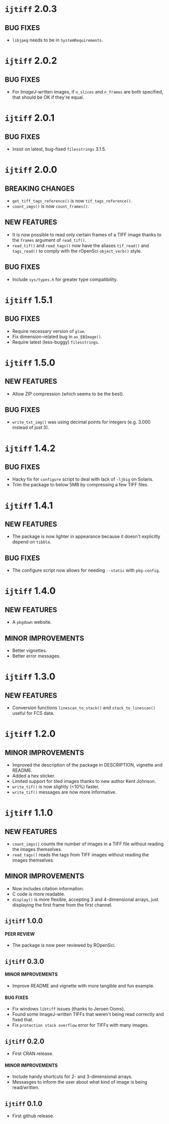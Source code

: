 # `ijtiff` 2.0.3

## BUG FIXES
* `libjpeg` needs to be in `SystemRequirements`.


# `ijtiff` 2.0.2

## BUG FIXES
* For _ImageJ_-written images, if `n_slices` and `n_frames` are both specified, that should be OK if they're equal.


# `ijtiff` 2.0.1

## BUG FIXES
* Insist on latest, bug-fixed `filesstrings` 3.1.5.


# `ijtiff` 2.0.0

## BREAKING CHANGES
* `get_tiff_tags_reference()` is now `tif_tags_reference()`.
* `count_imgs()` is now `count_frames()`.

## NEW FEATURES
* It is now possible to read only certain frames of a TIFF image thanks to the `frames` argument of `read_tif()`.
* `read_tif()` and `read_tags()` now have the aliases `tif_read()` and `tags_read()` to comply with the rOpenSci `object_verb()` style.

## BUG FIXES
* Include `sys/types.h` for greater type compatibility.


# `ijtiff` 1.5.1

## BUG FIXES
* Require necessary version of `glue`.
* Fix dimension-related bug in `as_EBImage()`.
* Require latest (less-buggy) `filesstrings`.


# `ijtiff` 1.5.0

## NEW FEATURES
* Allow ZIP compression (which seems to be the best).

## BUG FIXES
* `write_txt_img()` was using decimal points for integers (e.g. 3.000 instead of just 3).


# `ijtiff` 1.4.2

## BUG FIXES
* Hacky fix for `configure` script to deal with lack of `-ljbig` on Solaris.
* Trim the package to below 5MB by compressing a few TIFF files.


# `ijtiff` 1.4.1

## NEW FEATURES
* The package is now lighter in appearance because it doesn't explicitly depend on `tibble`.

## BUG FIXES
* The configure script now allows for needing `--static` with `pkg-config`.


# `ijtiff` 1.4.0

## NEW FEATURES
* A `pkgdown` website.

## MINOR IMPROVEMENTS
* Better vignettes.
* Better error messages.


# `ijtiff` 1.3.0

## NEW FEATURES
* Conversion functions `linescan_to_stack()` and `stack_to_linescan()` useful for FCS data.


# `ijtiff` 1.2.0

## MINOR IMPROVEMENTS
* Improved the description of the package in DESCRIPTION, vignette and README.
* Added a hex sticker.
* Limited support for tiled images thanks to new author Kent Johnson.
* `write_tif()` is now slightly (<10%) faster.
* `write_tif()` messages are now more informative.


# `ijtiff` 1.1.0 

## NEW FEATURES
* `count_imgs()` counts the number of images in a TIFF file without reading the images themselves.
* `read_tags()` reads the tags from TIFF images without reading the images themselves.

## MINOR IMPROVEMENTS
* Now includes citation information.
* C code is more readable.
* `display()` is more flexible, accepting 3 and 4-dimensional arrays, just displaying the first frame from the first channel.


## `ijtiff` 1.0.0

#### PEER REVIEW
* The package is now peer reviewed by ROpenSci.


## `ijtiff` 0.3.0

#### MINOR IMPROVEMENTS
* Improve README and vignette with more tangible and fun example.

#### BUG FIXES
* Fix windows `libtiff` issues (thanks to Jeroen Ooms).
* Found some ImageJ-written TIFFs that weren't being read correctly and fixed that.
* Fix `protection stack overflow` error for TIFFs with many images.


## `ijtiff` 0.2.0
* First CRAN release.

#### MINOR IMPROVEMENTS
* Include handy shortcuts for 2- and 3-dimensional arrays.
* Messasges to inform the user about what kind of image is being read/written.


## `ijtiff` 0.1.0

* First github release.
